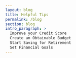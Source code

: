 ```yaml
---
layout: blog
title: Helpful Tips
permalink: /blog
section: blog
intro_paragraph: >
  Improve your Credit Score
  Create an Obtainable Budget
  Start Saving for Retirement
  Set Financial Goals
---
```

